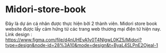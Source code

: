 # Midori-store-book
Đây là dự án cá nhân được thực hiện bởi 2 thành viên.
Midori store book website được lấy cảm hứng từ các trang web thương mại điện tử hiện nay.
Link design : https://www.figma.com/file/d4nUHEyA1y0T4NlgwL0KZ5/Midori?type=design&node-id=28%3A10&mode=design&t=ByaL4SLPnE2Ojeal-1


